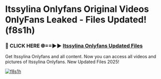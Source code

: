 # Itssylina Onlyfans Original Videos 0nlyFans Leaked - Files Updated! (f8s1h)

<h3>🔴 CLICK HERE 🌐==►► <a href="https://tinyurl.com/ehrbuxhb" rel="nofollow">Itssylina Onlyfans Updated Files</a></h3>

Get Itssylina Onlyfans and all content. Now you can access all videos and pictures of Itssylina Onlyfans. New Updated Files 2025!

[![f8s1h](https://i.imgur.com/lVYEuWS.gif)](https://tinyurl.com/ehrbuxhb)
